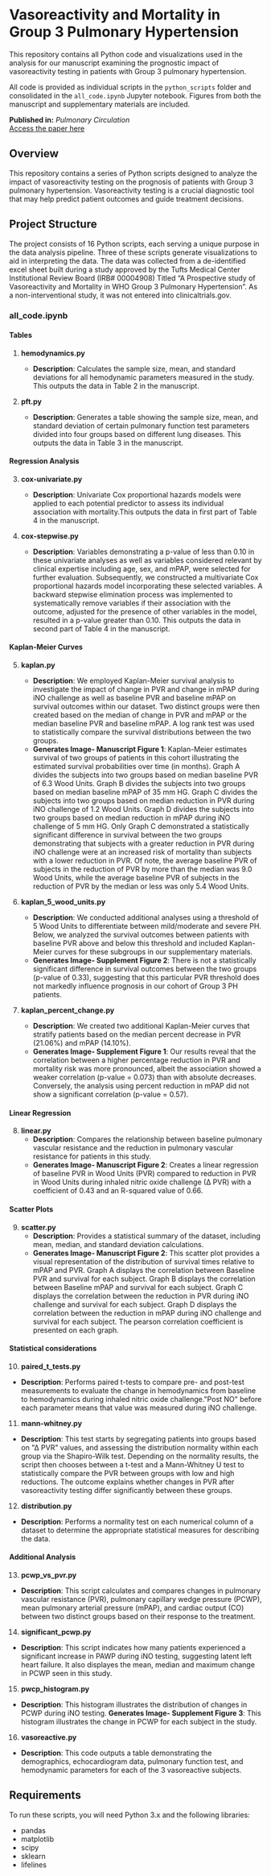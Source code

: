 # Vasoreactivity and Mortality in Group 3 Pulmonary Hypertension

This repository contains all Python code and visualizations used in the analysis for our manuscript examining the prognostic impact of vasoreactivity testing in patients with Group 3 pulmonary hypertension.

All code is provided as individual scripts in the `python_scripts` folder and consolidated in the `all_code.ipynb` Jupyter notebook. Figures from both the manuscript and supplementary materials are included.

 **Published in:** *Pulmonary Circulation*  
[Access the paper here](https://onlinelibrary.wiley.com/doi/10.1002/pul2.70078)


## Overview
This repository contains a series of Python scripts designed to analyze the impact of vasoreactivity testing on the prognosis of patients with Group 3 pulmonary hypertension. Vasoreactivity testing is a crucial diagnostic tool that may help predict patient outcomes and guide treatment decisions.

## Project Structure
The project consists of 16 Python scripts, each serving a unique purpose in the data analysis pipeline. Three of these scripts generate visualizations to aid in interpreting the data. The data was collected from a de-identified excel sheet built during a study approved by the Tufts Medical Center Institutional Review Board (IRB# 00004908) Titled “A Prospective study of Vasoreactivity and Mortality in WHO Group 3 Pulmonary Hypertension”. As a non-interventional study, it was not entered into clinicaltrials.gov.

### all_code.ipynb

#### Tables


1. **hemodynamics.py**
   - **Description**: Calculates the sample size, mean, and standard deviations for all hemodynamic parameters measured in the study. This outputs the data in Table 2 in the manuscript.

2. **pft.py**
   - **Description**: Generates a table showing the sample size, mean, and standard deviation of certain pulmonary function test parameters divided into four groups based on different lung diseases. This outputs the data in Table 3 in the manuscript.

#### Regression Analysis

3. **cox-univariate.py**
   - **Description**: Univariate Cox proportional hazards models were applied to each potential predictor to assess its individual association with mortality.This outputs the data in first part of Table 4 in the manuscript.

   
4. **cox-stepwise.py**
   - **Description**: Variables demonstrating a p-value of less than 0.10 in these univariate analyses as well as variables considered relevant by clinical expertise including age, sex, and mPAP, were selected for further evaluation. Subsequently, we constructed a multivariate Cox proportional hazards model incorporating these selected variables. A backward stepwise elimination process was implemented to systematically remove variables if their association with the outcome, adjusted for the presence of other variables in the model, resulted in a p-value greater than 0.10. This outputs the data in second part of Table 4 in the manuscript.

#### Kaplan-Meier Curves

5. **kaplan.py**
   - **Description**: We employed Kaplan-Meier survival analysis to investigate the impact of change in PVR and change in mPAP during iNO challenge as well as baseline PVR and baseline mPAP on survival outcomes within our dataset. Two distinct groups were then created based on the median of change in PVR and mPAP or the median baseline PVR and baseline mPAP. A log rank test was used to statistically compare the survival distributions between the two groups.
   - **Generates Image- Manuscript Figure 1**: Kaplan-Meier estimates survival of two groups of patients in this cohort illustrating the estimated survival probabilities over time (in months). Graph A divides the subjects into two groups based on median baseline PVR of 6.3 Wood Units. Graph B divides the subjects into two groups based on median baseline mPAP of 35 mm HG. Graph C divides the subjects into two groups based on median reduction in PVR during iNO challenge of 1.2 Wood Units. Graph D divides the subjects into two groups based on median reduction in mPAP during iNO challenge of 5 mm HG. Only Graph C demonstrated a statistically significant difference in survival between the two groups demonstrating that subjects with a greater reduction in PVR during iNO challenge were at an increased risk of mortality than subjects with a lower reduction in PVR. Of note, the average baseline PVR of subjects in the reduction of PVR by more than the median was 9.0 Wood Units, while the average baseline PVR of subjects in the reduction of PVR by the median or less was only 5.4 Wood Units. 

6. **kaplan_5_wood_units.py**
   - **Description**: We conducted additional analyses using a threshold of 5 Wood Units to differentiate between mild/moderate and severe PH. Below, we analyzed the survival outcomes between patients with baseline PVR above and below this threshold and included Kaplan-Meier curves for these subgroups in our supplementary materials.
   - **Generates Image- Supplement Figure 2**: There is not a statistically significant difference in survival outcomes between the two groups (p-value of 0.33), suggesting that this particular PVR threshold does not markedly influence prognosis in our cohort of Group 3 PH patients. 

7. **kaplan_percent_change.py**
   - **Description**: We created two additional Kaplan-Meier curves that stratify patients based on the median percent decrease in PVR (21.06%) and mPAP (14.10%). 
   - **Generates Image- Supplement Figure 1**: Our results reveal that the correlation between a higher percentage reduction in PVR and mortality risk was more pronounced, albeit the association showed a weaker correlation (p-value = 0.073) than with absolute decreases. Conversely, the analysis using percent reduction in mPAP did not show a significant correlation (p-value = 0.57).   

#### Linear Regression

8. **linear.py**
   - **Description**: Compares the relationship between baseline pulmonary vascular resistance and the reduction in pulmonary vascular resistance for patients in this study.
   - **Generates Image- Manuscript Figure 2**: Creates a linear regression of baseline PVR in Wood Units (PVR) compared to reduction in PVR in Wood Units during inhaled nitric oxide challenge (∆ PVR) with a coefficient of 0.43 and an R-squared value of 0.66.   

#### Scatter Plots

9. **scatter.py**
   - **Description**: Provides a statistical summary of the dataset, including mean, median, and standard deviation calculations.
   - **Generates Image- Manuscript Figure 2**: This scatter plot provides a visual representation of the distribution of survival times relative to mPAP and PVR. Graph A displays the correlation between Baseline PVR and survival for each subject. Graph B displays the correlation between Baseline mPAP and survival for each subject. Graph C displays the correlation between the reduction in PVR during iNO challenge and survival for each subject. Graph D displays the correlation between the reduction in mPAP during iNO challenge and survival for each subject. The pearson correlation coefficient is presented on each graph. 


#### Statistical considerations

10. **paired_t_tests.py**
   - **Description**: Performs paired t-tests to compare pre- and post-test measurements to evaluate the change in hemodynamics from baseline to hemodynamics during inhaled nitric oxide challenge."Post NO" before each parameter means that value was measured during iNO challenge.


11. **mann-whitney.py**
   - **Description**: This test starts by segregating patients into groups based on "∆ PVR" values, and assessing the distribution normality within each group via the Shapiro-Wilk test. Depending on the normality results, the script then chooses between a t-test and a Mann-Whitney U test to statistically compare the PVR between groups with low and high reductions. The outcome explains whether changes in PVR after vasoreactivity testing differ significantly between these groups.

12. **distribution.py**
   - **Description**: Performs a normality test on each numerical column of a dataset to determine the appropriate statistical measures for describing the data. 

#### Additional Analysis

13. **pcwp_vs_pvr.py**
   - **Description**: This script calculates and compares changes in pulmonary vascular resistance (PVR), pulmonary capillary wedge pressure (PCWP), mean pulmonary arterial pressure (mPAP), and cardiac output (CO) between two distinct groups based on their response to the treatment.
14. **significant_pcwp.py**
   - **Description**: This script indicates how many patients experienced a significant increase in PAWP during iNO testing, suggesting latent left heart failure. It also displayes the mean, median and maximum change in PCWP seen in this study.

15. **pwcp_histogram.py**
   - **Description**: This histogram illustrates the distribution of changes in PCWP during iNO testing. 
   **Generates Image- Supplement Figure 3**: This histogram illustrates the change in PCWP for each subject in the study.

16. **vasoreactive.py**
   - **Description**: This code outputs a table demonstrating the demographics, echocardiogram data, pulmonary function test, and hemodynamic parameters for each of the 3 vasoreactive subjects. 

## Requirements
To run these scripts, you will need Python 3.x and the following libraries:
- pandas
- matplotlib
- scipy
- sklearn
- lifelines
